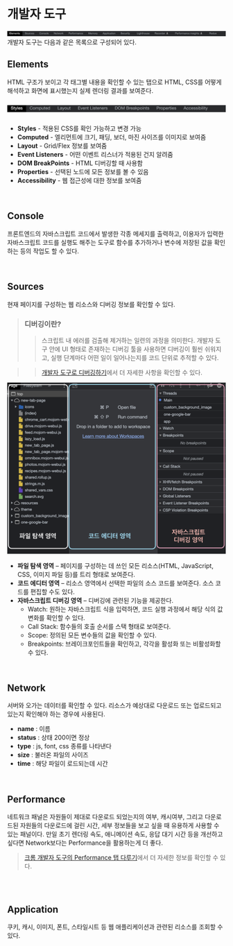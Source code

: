 # 개발자 도구

<img src="../img/devtools.png">
개발자 도구는 다음과 같은 목록으로 구성되어 있다.

<br/>

## Elements

HTML 구조가 보이고 각 태그별 내용을 확인할 수 있는 탭으로 HTML, CSS를 어떻게 해석하고 화면에 표시했는지 실제 렌더링 결과를 보여준다.

<img src="../img/devtools-element.png" style="margin:10px 0;">

- **Styles** - 적용된 CSS를 확인 가능하고 변경 가능
- **Computed** - 엘리먼트에 크기, 패딩, 보더, 마진 사이즈를 이미지로 보여줌
- **Layout** - Grid/Flex 정보를 보여줌
- **Event Listeners** - 어떤 이벤트 리스너가 적용된 건지 알려줌
- **DOM BreakPoints** - HTML 디버깅할 때 사용함
- **Properties** - 선택된 노드에 모든 정보를 볼 수 있음
- **Accessibility** - 웹 접근성에 대한 정보를 보여줌

<br/>

## Console

프론트엔드의 자바스크립트 코드에서 발생한 각종 메세지를 출력하고, 이용자가 입력한 자바스크립트 코드를 실행도 해주는 도구로 함수를 추가하거나 변수에 저장된 값을 확인하는 등의 작업도 할 수 있다.

<br/>

## Sources

현재 페이지를 구성하는 웹 리소스와 디버깅 정보를 확인할 수 있다.

> ### 디버깅이란?
>> 스크립트 내 에러를 검출해 제거하는 일련의 과정을 의미한다. 개발자 도구 안에 UI 형태로 존재하는 디버깅 툴을 사용하면 디버깅이 훨씬 쉬워지고, 실행 단계마다 어떤 일이 일어나는지를 코드 단위로 추적할 수 있다.

>> [개발자 도구로 디버깅하기](https://ko.javascript.info/debugging-chrome)에서 더 자세한 사항을 확인할 수 있다.

<img src="../img/devtools-source.png">

- **파일 탐색 영역** – 페이지를 구성하는 데 쓰인 모든 리소스(HTML, JavaScript, CSS, 이미지 파일 등)를 트리 형태로 보여준다.
- **코드 에디터 영역** – 리소스 영역에서 선택한 파일의 소스 코드를 보여준다. 소스 코드를 편집할 수도 있다.
- **자바스크립트 디버깅 영역** – 디버깅에 관련된 기능을 제공한다. 
  - Watch: 원하는 자바스크립트 식을 입력하면, 코드 실행 과정에서 해당 식의 값 변화를 확인할 수 있다.
  - Call Stack: 함수들의 호출 순서를 스택 형태로 보여준다.
  - Scope: 정의된 모든 변수들의 값을 확인할 수 있다.
  - Breakpoints: 브레이크포인트들을 확인하고, 각각을 활성화 또는 비활성화할 수 있다.

<br/>

## Network

서버와 오가는 데이터를 확인할 수 있다. 리소스가 예상대로 다운로드 또는 업로드되고 있는지 확인해야 하는 경우에 사용된다.

- **name** : 이름
- **status** : 상태 200이면 정상
- **type** : js, font, css 종류를 나타낸다
- **size** : 불러온 파일의 사이즈
- **time** : 해당 파일이 로드되는데 시간


<br/>

## Performance
네트워크 패널은 자원들이 제대로 다운로드 되었는지의 여부, 캐시여부, 그리고 다운로드된 자원들의 다운로드에 걸린 시간, 세부 정보들을 보고 싶을 때 유용하게 사용할 수 있는 패널이다. 만일 초기 렌더링 속도, 애니메이션 속도, 응답 대기 시간 등을 개선하고 싶다면 Network보다는 Performance을 활용하는게 더 좋다.

> [크롬 개발자 도구의 Performance 탭 다루기](https://codingmoondoll.tistory.com/entry/%ED%81%AC%EB%A1%AC-%EA%B0%9C%EB%B0%9C%EC%9E%90-%EB%8F%84%EA%B5%AC%EC%9D%98-Performance-%ED%83%AD-%EB%8B%A4%EB%A3%A8%EA%B8%B0-%EA%B8%B0%EB%B3%B8%ED%8E%B8)에서 더 자세한 정보를 확인할 수 있다.
<br/>

<br/>

## Application

쿠키, 캐시, 이미지, 폰트, 스타일시트 등 웹 애플리케이션과 관련된 리소스를 조회할 수 있다.


